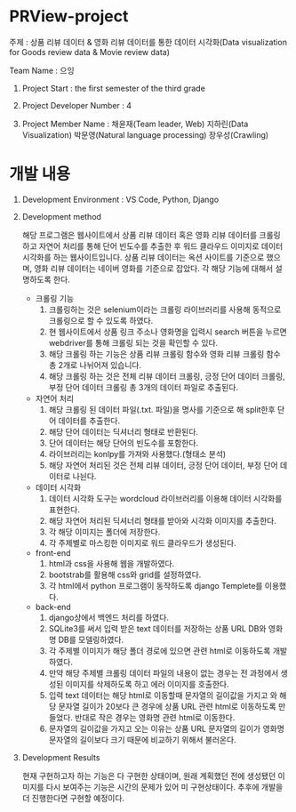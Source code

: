 # PRView-project

주제 : 상품 리뷰 데이터 & 영화 리뷰 데이터를 통한 데이터 시각화(Data visualization for Goods review data & Movie review data)

Team Name : 으잉 

1. Project Start : the first semester of the third grade

2. Project Developer Number : 4 

3. Project Member Name : 채윤재(Team leader, Web) 지하린(Data Visualization) 박문영(Natural language processing) 장우성(Crawling)

# 개발 내용

1. Development Environment : VS Code, Python, Django 

2. Development method 

   해당 프로그램은 웹사이트에서 상품 리뷰 데이터 혹은 영화 리뷰 데이터를 크롤링 하고 자연어 처리를 통해 단어 빈도수를 추출한 후 워드 클라우드 이미지로 데이터 시각화를 하는 웹사이트입니다. 상품 리뷰 데이터는 옥션 사이트를 기준으로 했으며, 영화 리뷰 데이터는 네이버 영화를 기준으로 잡았다. 각 해당 기능에 대해서 설명하도록 한다.
   - 크롤링 기능
     1. 크롤링하는 것은 selenium이라는 크롤링 라이브러리를 사용해 동적으로 크롤링으로 할 수 있도록 하였다.
     2. 현 웹사이트에서 상품 링크 주소나 영화명을 입력시 search 버튼을 누르면 webdriver를 통해 크롤링 되는 것을 확인할 수 있다.
     3. 해당 크롤링 하는 기능은 상품 리뷰 크롤링 함수와 영화 리뷰 크롤링 함수 총 2개로 나뉘어져 있습니다.
     4. 해당 크롤링 하는 것은 전체 리뷰 데이터 크롤링, 긍정 단어 데이터 크롤링, 부정 단어 데이터 크롤링 총 3개의 데이터 파일로 추출된다.
   - 자연어 처리
     1. 해당 크롤링 된 데이터 파일(.txt. 파일)을 명사를 기준으로 해 split한후 단어 데이터를 추출한다.
     2. 해당 단어 데이터는 딕셔너리 형태로 반환된다.
     3. 단어 데이터는 해당 단어의 빈도수를 포함한다.
     4. 라이브러리는 konlpy를 가져와 사용했다.(형태소 분석)
     5. 해당 자연어 처리된 것은 전체 리뷰 데이터, 긍정 단어 데이터, 부정 단어 데이터로 나뉜다.
   - 데이터 시각화
     1. 데이터 시각화 도구는 wordcloud 라이브러리를 이용해 데이터 시각화를 표현한다.
     2. 해당 자연어 처리된 딕셔너리 형태를 받아와 시각화 이미지를 추출한다.
     3. 각 해당 이미지는 폴더에 저장한다.
     4. 각 주제별로 마스킹한 이미지로 워드 클라우드가 생성된다.
   - front-end
     1. html과 css을 사용해 웹을 개발하였다.
     2. bootstrab를 활용해 css와 grid를 설정하였다.
     3. 각 html에서 python 프로그램이 동작하도록 django Templete를 이용했다.
   - back-end
     1. django상에서 백엔드 처리를 하였다.
     2. SQLite3를 써서 입력 받은 text 데이터를 저장하는 상품 URL DB와 영화명 DB를 모델링하였다.
     3. 각 주제별 이미지가 해당 폴더 경로에 있으면 관련 html로 이동하도록 개발하였다.
     4. 만약 해당 주제별 크롤링 데이터 파일의 내용이 없는 경우는 전 과정에서 생성된 이미지를 삭제하도록 하고 에러 이미지를 호출한다.
     5. 입력 text 데이터는 해당 html로 이동할때 문자열의 길이값을 가지고 와 해당 문자열 길이가 20보다 큰 경우에 상품 URL 관련 html로
        이동하도록 만들었다. 반대로 작은 경우는 영화명 관련 html로 이동한다.
     6. 문자열의 길이값을 가지고 오는 이유는 상품 URL 문자열의 길이가 영화명 문자열의 길이보다 크기 때문에 비교하기 위해서 불러온다.
3. Development Results

   현재 구현하고자 하는 기능은 다 구현한 상태이며, 원래 계획했던 전에 생성됐던 이미지를 다시 보여주는 기능은 시간의 문제가 있어 미 구현상태이다.
   추후에 개발을 더 진행한다면 구현할 예정이다.

